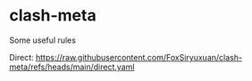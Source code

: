 # clash-meta
Some useful rules

Direct: https://raw.githubusercontent.com/FoxSiryuxuan/clash-meta/refs/heads/main/direct.yaml
